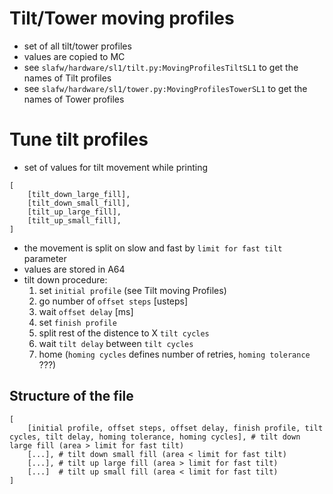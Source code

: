 # Tilt/Tower moving profiles

- set of all tilt/tower profiles
- values are copied to MC
- see `slafw/hardware/sl1/tilt.py:MovingProfilesTiltSL1` to get the names of Tilt profiles
- see `slafw/hardware/sl1/tower.py:MovingProfilesTowerSL1` to get the names of Tower profiles


# Tune tilt profiles

- set of values for tilt movement while printing
```
[
    [tilt_down_large_fill],
    [tilt_down_small_fill],
    [tilt_up_large_fill],
    [tilt_up_small_fill],
]
```
- the movement is split on slow and fast by `limit for fast tilt` parameter
- values are stored in A64
- tilt down procedure:
    1. set `initial profile` (see Tilt moving Profiles)
    2. go number of `offset steps` [usteps]
    3. wait `offset delay` [ms]
    4. set `finish profile`
    5. split rest of the distence to X `tilt cycles`
    6. wait `tilt delay` between `tilt cycles`
    7. home (`homing cycles` defines number of retries, `homing tolerance` ???)

## Structure of the file

```
[
    [initial profile, offset steps, offset delay, finish profile, tilt cycles, tilt delay, homing tolerance, homing cycles], # tilt down large fill (area > limit for fast tilt)
    [...], # tilt down small fill (area < limit for fast tilt)
    [...], # tilt up large fill (area > limit for fast tilt)
    [...]  # tilt up small fill (area < limit for fast tilt)
]
```
